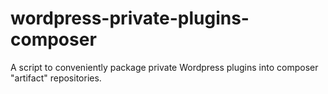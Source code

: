 # wordpress-private-plugins-composer
A script to conveniently package private Wordpress plugins into composer "artifact" repositories.
